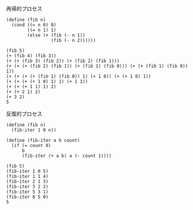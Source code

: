 再帰的プロセス

    (define (fib n)
      (cond ((= n 0) 0)
            ((= n 1) 1)
            (else (+ (fib (- n 1))
                     (fib (- n 2))))))

    (fib 5)
    (+ (fib 4) (fib 3))
    (+ (+ (fib 3) (fib 2)) (+ (fib 2) (fib 1)))
    (+ (+ (+ (fib 2) (fib 1)) (+ (fib 1) (fib 0))) (+ (+ (fib 1) (fib 0)) 1))
    (+ (+ (+ (+ (fib 1) (fib 0)) 1) (+ 1 0)) (+ (+ 1 0) 1))
    (+ (+ (+ (+ 1 0) 1) 1) (+ 1 1))
    (+ (+ (+ 1 1) 1) 2)
    (+ (+ 2 1) 2)
    (+ 3 2)
    5

反復的プロセス

    (define (fib n)
      (fib-iter 1 0 n))

    (define (fib-iter a b count)
      (if (= count 0)
          b
          (fib-iter (+ a b) a (- count 1))))

    (fib 5)
    (fib-iter 1 0 5)
    (fib-iter 1 1 4)
    (fib-iter 2 1 3)
    (fib-iter 3 2 2)
    (fib-iter 5 3 1)
    (fib-iter 8 5 0)
    5

